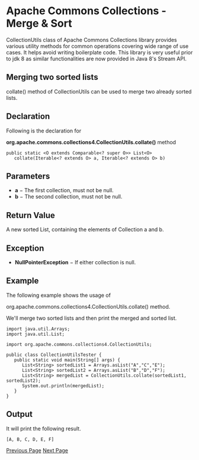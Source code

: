 # Apache Commons Collections - Merge & Sort
CollectionUtils class of Apache Commons Collections library provides various utility methods for common operations covering wide range of use cases. It helps avoid writing boilerplate code. This library is very useful prior to jdk 8 as similar functionalities are now provided in Java 8's Stream API.

## Merging two sorted lists
collate() method of CollectionUtils can be used to merge two already sorted lists.

## Declaration
Following is the declaration for

**org.apache.commons.collections4.CollectionUtils.collate()** method

```
public static <O extends Comparable<? super O>> List<O> 
   collate(Iterable<? extends O> a, Iterable<? extends O> b)
```
## Parameters
   * **a** − The first collection, must not be null.
   * **b** − The second collection, must not be null.

## Return Value
A new sorted List, containing the elements of Collection a and b.

## Exception
   * **NullPointerException** − If either collection is null.

## Example
The following example shows the usage of 

org.apache.commons.collections4.CollectionUtils.collate() method.

We'll merge two sorted lists and then print the merged and sorted list.

```
import java.util.Arrays;
import java.util.List;

import org.apache.commons.collections4.CollectionUtils;

public class CollectionUtilsTester {
   public static void main(String[] args) {
      List<String> sortedList1 = Arrays.asList("A","C","E");
      List<String> sortedList2 = Arrays.asList("B","D","F");
      List<String> mergedList = CollectionUtils.collate(sortedList1, sortedList2);
      System.out.println(mergedList); 
   }
}
```
## Output
It will print the following result.

```
[A, B, C, D, E, F]
```

[Previous Page](../commons_collections/commons_collections_ignore_null.md) [Next Page](../commons_collections/commons_collections_transforming_objects.md) 

